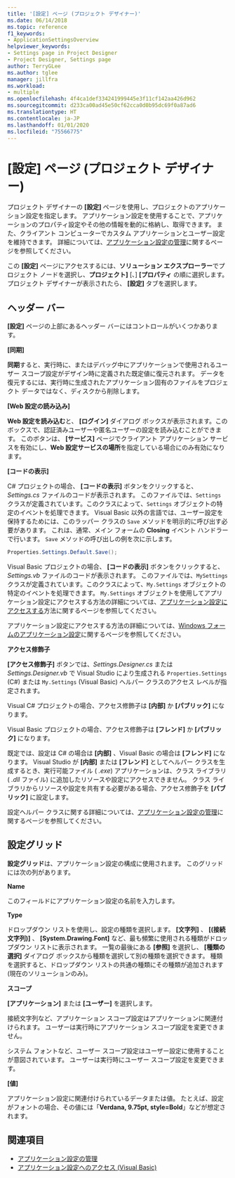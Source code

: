 ```yaml
---
title: '[設定] ページ (プロジェクト デザイナー)'
ms.date: 06/14/2018
ms.topic: reference
f1_keywords:
- ApplicationSettingsOverview
helpviewer_keywords:
- Settings page in Project Designer
- Project Designer, Settings page
author: TerryGLee
ms.author: tglee
manager: jillfra
ms.workload:
- multiple
ms.openlocfilehash: 4f4ca1def334241999445e3f11cf142aa426d962
ms.sourcegitcommit: d233ca00ad45e50cf62cca0d0b95dc69f0a87ad6
ms.translationtype: HT
ms.contentlocale: ja-JP
ms.lasthandoff: 01/01/2020
ms.locfileid: "75566775"
---
```

# <a name="settings-page-project-designer"></a>[設定] ページ (プロジェクト デザイナー)

プロジェクト デザイナーの **[設定]** ページを使用し、プロジェクトのアプリケーション設定を指定します。 アプリケーション設定を使用することで、アプリケーションのプロパティ設定やその他の情報を動的に格納し、取得できます。 また、クライアント コンピューターでカスタム アプリケーションとユーザー設定を維持できます。 詳細については、[アプリケーション設定の管理](../managing-application-settings-dotnet.md)に関するページを参照してください。

この **[設定]** ページにアクセスするには、**ソリューション エクスプローラー**でプロジェクト ノードを選択し、**プロジェクト]** [、] **[プロパティ** の順に選択します。 プロジェクト デザイナーが表示されたら、 **[設定]** タブを選択します。

## <a name="header-bar"></a>ヘッダー バー

**[設定]** ページの上部にあるヘッダー バーにはコントロールがいくつかあります。

**[同期]**

**同期**すると、実行時に、またはデバッグ中にアプリケーションで使用されるユーザー スコープ設定がデザイン時に定義された既定値に復元されます。 データを復元するには、実行時に生成されたアプリケーション固有のファイルをプロジェクト データではなく、ディスクから削除します。

**[Web 設定の読み込み]**

**Web 設定を読み込む**と、 **[ログイン]** ダイアログ ボックスが表示されます。このボックスで、認証済みユーザーや匿名ユーザーの設定を読み込むことができます。 このボタンは、 **[サービス]** ページでクライアント アプリケーション サービスを有効にし、**Web 設定サービスの場所**を指定している場合にのみ有効になります。

**[コードの表示]**

C# プロジェクトの場合、 **[コードの表示]** ボタンをクリックすると、*Settings.cs* ファイルのコードが表示されます。 このファイルでは、`Settings` クラスが定義されています。このクラスによって、`Settings` オブジェクトの特定のイベントを処理できます。 Visual Basic 以外の言語では、ユーザー設定を保持するためには、このラッパー クラスの `Save` メソッドを明示的に呼び出す必要があります。 これは、通常、メイン フォームの **Closing** イベント ハンドラーで行います。 `Save` メソッドの呼び出しの例を次に示します。

```csharp
Properties.Settings.Default.Save();
```

Visual Basic プロジェクトの場合、 **[コードの表示]** ボタンをクリックすると、*Settings.vb* ファイルのコードが表示されます。 このファイルでは、`MySettings` クラスが定義されています。このクラスによって、`My.Settings` オブジェクトの特定のイベントを処理できます。 `My.Settings` オブジェクトを使用してアプリケーション設定にアクセスする方法の詳細については、[アプリケーション設定にアクセスする](/dotnet/visual-basic/developing-apps/programming/app-settings/accessing-application-settings)方法に関するページを参照してください。

アプリケーション設定にアクセスする方法の詳細については、[Windows フォームのアプリケーション設定](/dotnet/framework/winforms/advanced/application-settings-for-windows-forms)に関するページを参照してください。

**アクセス修飾子**

**[アクセス修飾子]** ボタンでは、*Settings.Designer.cs* または *Settings.Designer.vb* で Visual Studio により生成される `Properties.Settings` (C#) または `My.Settings` (Visual Basic) ヘルパー クラスのアクセス レベルが指定されます。

Visual C# プロジェクトの場合、アクセス修飾子は **[内部]** か **[パブリック]** になります。

Visual Basic プロジェクトの場合、アクセス修飾子は **[フレンド]** か **[パブリック]** になります。

既定では、設定は C# の場合は **[内部]** 、Visual Basic の場合は **[フレンド]** になります。 Visual Studio が **[内部]** または **[フレンド]** としてヘルパー クラスを生成するとき、実行可能ファイル ( *.exe*) アプリケーションは、クラス ライブラリ ( *.dll* ファイル) に追加したリソースや設定にアクセスできません。 クラス ライブラリからリソースや設定を共有する必要がある場合、アクセス修飾子を **[パブリック]** に設定します。

設定ヘルパー クラスに関する詳細については、[アプリケーション設定の管理](../managing-application-settings-dotnet.md)に関するページを参照してください。

## <a name="settings-grid"></a>設定グリッド

**設定グリッド**は、アプリケーション設定の構成に使用されます。 このグリッドには次の列があります。

**Name**

このフィールドにアプリケーション設定の名前を入力します。

**Type**

ドロップダウン リストを使用し、設定の種類を選択します。 **[文字列]** 、 **[(接続文字列)]** 、 **[System.Drawing.Font]** など、最も頻繁に使用される種類がドロップダウン リストに表示されます。 一覧の最後にある **[参照]** を選択し、 **[種類の選択]** ダイアログ ボックスから種類を選択して別の種類を選択できます。 種類を選択すると、ドロップダウン リストの共通の種類にその種類が追加されます (現在のソリューションのみ)。

**スコープ**

**[アプリケーション]** または **[ユーザー]** を選択します。

接続文字列など、アプリケーション スコープ設定はアプリケーションに関連付けられます。 ユーザーは実行時にアプリケーション スコープ設定を変更できません。

システム フォントなど、ユーザー スコープ設定はユーザー設定に使用することが意図されています。 ユーザーは実行時にユーザー スコープ設定を変更できます。

**[値]**

アプリケーション設定に関連付けられているデータまたは値。 たとえば、設定がフォントの場合、その値には「**Verdana, 9.75pt, style=Bold**」などが想定されます。

## <a name="see-also"></a>関連項目

- [アプリケーション設定の管理](../managing-application-settings-dotnet.md)
- [アプリケーション設定へのアクセス (Visual Basic)](/dotnet/visual-basic/developing-apps/programming/app-settings/accessing-application-settings)

